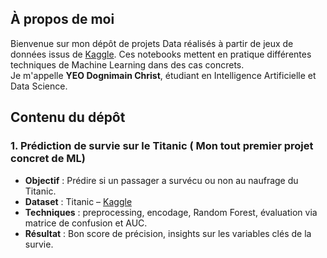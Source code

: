 ##  À propos de moi

Bienvenue sur mon dépôt de projets Data réalisés à partir de jeux de données issus de [Kaggle](https://www.kaggle.com/). Ces notebooks mettent en pratique différentes techniques de Machine Learning dans des cas concrets.  
Je m'appelle **YEO Dognimain Christ**, étudiant en Intelligence Artificielle et Data Science.


##  Contenu du dépôt

### 1.  Prédiction de survie sur le Titanic ( Mon tout premier projet concret de ML)
- **Objectif** : Prédire si un passager a survécu ou non au naufrage du Titanic.
- **Dataset** : Titanic – [Kaggle](https://www.kaggle.com/datasets/heptapod/titanic)
- **Techniques** : preprocessing, encodage, Random Forest, évaluation via matrice de confusion et AUC.
- **Résultat** : Bon score de précision, insights sur les variables clés de la survie.


